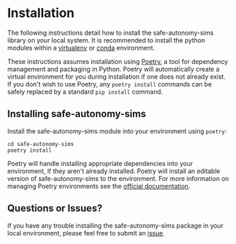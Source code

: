 # Installation

The following instructions detail how to install
the safe-autonomy-sims library on your local system. It is recommended to install the python modules within a [virtualenv](https://virtualenv.pypa.io/en/stable/#) or [conda](https://docs.conda.io/projects/conda/en/latest/index.html) environment.

These instructions assumes installation using [Poetry](https://python-poetry.org/docs/), a tool for dependency management and packaging in Python. Poetry will automatically create a virtual environment for you during installation if one does not already exist. If you don't wish to use Poetry, any `poetry install` commands can be safely replaced by a standard `pip install` command.

## Installing safe-autonomy-sims

Install the safe-autonomy-sims module into your
environment using `poetry`:

```shell
cd safe-autonomy-sims
poetry install
```

Poetry will handle installing appropriate dependencies into your environment, if they aren't already installed.  Poetry will install an editable version of safe-autonomy-sims to the environment. For more information on managing Poetry environments see the [official documentation](https://python-poetry.org/docs/managing-environments/).

## Questions or Issues?

If you have any trouble installing the safe-autonomy-sims package in your local environment, please feel free to submit an [issue]({{git_url}}/safe-autonomy-sims/issues).
